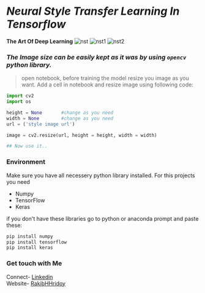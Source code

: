 # *Neural Style Transfer Learning In Tensorflow*
**The Art Of Deep Learning** 
![nst](Images/i1.png)
![nst1](Images/i3.png)
![nst2](Images/i2.png)

### *The Image size can be easily kept as it was by using ```opencv``` python library.* 
> open notebook, before training the model resize you image as you want. Add a cell in notebook and resize image using following code: 
```python
import cv2
import os

height = None       #change as you need
width = None        #change as you need
url = ('style image url')

image = cv2.resize(url, height = height, width = width)

## Now use it..
```

### Environment 
Make sure you have all necessery python library installed. For this projects you need 
* Numpy
* TensorFlow
* Keras
  
if you don't have these libraries go to python or anaconda prompt and paste these:
```bash
pip install numpy
pip install tensorflow
pip install keras
```



### Get touch with Me
Connect- [Linkedin](https://linkedin.com/in/rakibhhridoy) <br>
Website- [RakibHHridoy](https://rakibhhridoy.github.io)



